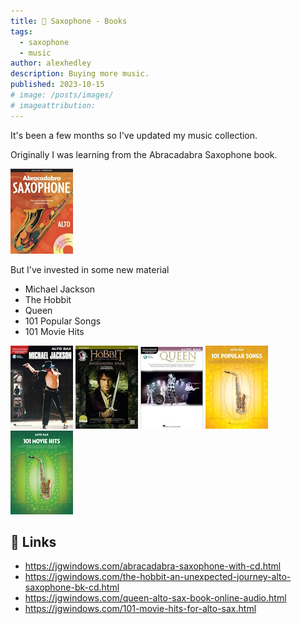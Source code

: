 ```yaml
---
title: 🎷 Saxophone - Books
tags:
  - saxophone
  - music
author: alexhedley
description: Buying more music.
published: 2023-10-15
# image: /posts/images/
# imageattribution:
---
```


<!-- 🎷 Saxophone - Books -->

It's been a few months so I've updated my music collection.

Originally I was learning from the Abracadabra Saxophone book.

![Abracadabra Saxophone](images/saxophone/abracadabra_saxophone.jpg "Abracadabra Saxophone")

But I've invested in some new material

- Michael Jackson
- The Hobbit
- Queen
- 101 Popular Songs
- 101 Movie Hits

![Michael Jackson](images/saxophone/michaeljackson.jpg "Michael Jackson")
![The Hobbit](images/saxophone/thehobbit.jpg "The Hobbit")
![Queen](images/saxophone/queen.jpg "Queen")
![101 Popular Songs](images/saxophone/101popularsongs.jpg "101 Popular Songs")
![101 Movie Hits](images/saxophone/101moviehits.jpg "101 Movie Hits")

## 🔗 Links

- https://jgwindows.com/abracadabra-saxophone-with-cd.html
- https://jgwindows.com/the-hobbit-an-unexpected-journey-alto-saxophone-bk-cd.html
- https://jgwindows.com/queen-alto-sax-book-online-audio.html
- https://jgwindows.com/101-movie-hits-for-alto-sax.html
